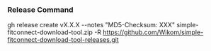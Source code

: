 ### Release Command
gh release create vX.X.X --notes "MD5-Checksum: XXX" simple-fitconnect-download-tool.zip -R https://github.com/Wikom/simple-fitconnect-download-tool-releases.git
